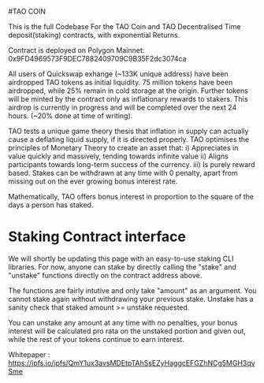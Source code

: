 #TAO COIN

This is the full Codebase For the TAO Coin and TAO Decentralised Time deposit(staking) contracts, with exponential Returns.

Contract is deployed on Polygon Mainnet: 0x9FD4969573F9DEC7882409709C9B35F2dc3074ca

All users of Quickswap exhange (~133K unique address) have been airdropped TAO tokens as initial liquidity. 75 million tokens have been airdropped, while 25% remain in cold storage at the origin. Further tokens will be minted by the contract only as inflationary rewards to stakers. This airdrop is currently in progress and will be completed over the next 24 hours. (~20% done at time of writing).


TAO tests a unique game theory thesis that inflation in supply can actually cause a deflating liquid supply, if it is directed properly. TAO optimises the principles of Monetary Theory to create an asset that:
i) Appreciates in value quickly and massively, tending towards infinite value
ii) Aligns participants towards long-term success of the currency.
iii) Is purely reward based. Stakes can be withdrawn at any time with 0 penalty, apart from missing out on the ever growing bonus interest rate.

Mathematically, TAO offers bonus interest in proportion to the square of the days a person has staked.

# Staking Contract interface

We will shortly be updating this page with an easy-to-use staking CLI libraries. For now, anyone can stake by directly calling the "stake" and "unstake" functions directly on the contract address above.

The functions are fairly intutive and only take "amount" as an argument.
You cannot stake again without withdrawing your previous stake. Unstake has a sanity check that staked amount >= unstake requested.

You can unstake any amount at any time with no penalties, your bonus interest will be calculated pro rata on the unstaked portion and given out, while the rest of your tokens continue to earn interest.


Whitepaper :  https://ipfs.io/ipfs/QmY1ux3avsMDEtpTAhSsEZyHaggcEFGZhNCg5MGH3qvSme
